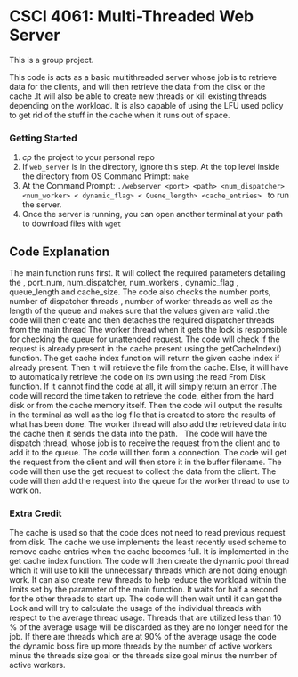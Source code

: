 # CSCI 4061: Multi-Threaded Web Server
This is a group project.

This code is acts as a basic multithreaded server whose job is to retrieve data for the clients, and will
then retrieve the data from the disk or the cache .It will also be able to create new threads or kill
existing threads depending on the workload. It is also capable of using the LFU used policy to get rid of
the stuff in the cache when it runs out of space.

### Getting Started
1. _cp_ the project to your personal repo
2. If `web_server` is in the directory, ignore this step. At the top level inside the directory from OS
Command Primpt: `make`
3. At the Command Prompt: `./webserver <port> <path> <num_dispatcher> <num_worker> <
dynamic_flag> < Quene_length> <cache_entries> ` to run the server.
4. Once the server is running, you can open another terminal at your path to download files with `wget`

## Code Explanation
The main function runs first. It will collect the required parameters detailing the , port_num,
num_dispatcher, num_workers , dynamic_flag , queue_length and cache_size. The code also checks the
number ports, number of dispatcher threads , number of worker threads as well as the length of the
queue and makes sure that the values given are valid .the code will then create and then detaches the
required dispatcher threads from the main thread
The worker thread when it gets the lock is responsible for checking the queue for unattended request.
The code will check if the request is already present in the cache present using the getCacheIndex()
function. The get cache index function will return the given cache index if already present. Then it will
retrieve the file from the cache. Else, it will have to automatically retrieve the code on its own using the
read From Disk function. If it cannot find the code at all, it will simply return an error .The code will
record the time taken to retrieve the code, either from the hard disk or from the cache memory itself.
Then the code will output the results in the terminal as well as the log file that is created to store the
results of what has been done. The worker thread will also add the retrieved data into the cache then it
sends the data into the path.
 
The code will have the dispatch thread, whose job is to receive the request from the client and to add it
to the queue. The code will then form a connection. The code will get the request from the client and
will then store it in the buffer filename. The code will then use the get request to collect the data from
the client. The code will then add the request into the queue for the worker thread to use to work on.
 
### Extra Credit 
The cache is used so that the code does not need to read previous request from disk. The cache we use
implements the least recently used scheme to remove cache entries when the cache becomes full. It is
implemented in the get cache index function.
The code will then create the dynamic pool thread which it will use to kill the unnecessary threads which
are not doing enough work. It can also create new threads to help reduce the workload within the limits
set by the parameter of the main function. It waits for half a second for the other threads to start up.
The code will then wait until it can get the Lock and will try to calculate the usage of the individual
threads with respect to the average thread usage. Threads that are utilized less than 10 % of the average
usage will be discarded as they are no longer need for the job. If there are threads which are at 90% of
the average usage the code the dynamic boss fire up more threads by the number of active workers
minus the threads size goal or the threads size goal minus the number of active workers.
